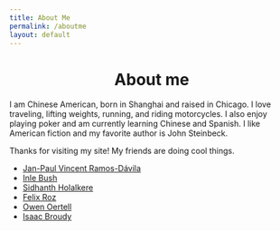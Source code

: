 ```yaml
---
title: About Me
permalink: /aboutme
layout: default
---
```


<div style="text-align: center;">
  <h1>About me</h1>
</div>


I am Chinese American, born in Shanghai and raised in Chicago. I love traveling, lifting weights, running, and riding motorcycles. I also enjoy playing poker and am currently learning Chinese and Spanish. I like American fiction and my favorite author is John Steinbeck. 



<p>Thanks for visiting my site! My friends are doing cool things.</p>
<ul>
    <li><a href="https://janpaul.pl/" target="_blank">Jan-Paul Vincent Ramos-Dávila</a></li>
    <li><a href="https://imbush.github.io/" target="_blank">Inle Bush</a></li>
    <li><a href="https://sholalkere.github.io/" target="_blank">Sidhanth Holalkere</a></li>
    <li><a href="https://ferojz.com/" target="_blank">Felix Roz</a></li>
    <li><a href="https://owenoertell.com/" target="_blank">Owen Oertell</a></li>
    <li><a href="https://sites.google.com/view/isaacbroudy" target = "_blank">Isaac Broudy</a></li>
</ul>





